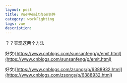 ```yaml
---
layout: post
title: Vue中emit与on事件
category: workFighting
tags: vue
description: 
---
```


？？实现这两个方法

好文:[https://www.cnblogs.com/sunsanfeng/p/emit.html](https://www.cnblogs.com/sunsanfeng/p/emit.html)

好文:[https://www.cnblogs.com/zsongs/p/6388932.html](https://www.cnblogs.com/zsongs/p/6388932.html)
